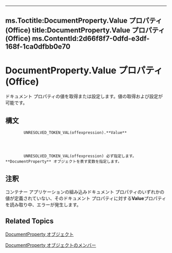 

---
ms.Toctitle:DocumentProperty.Value プロパティ (Office)
title:DocumentProperty.Value プロパティ (Office)
ms.ContentId:2d66f8f7-0dfd-e3df-168f-1ca0dfbb0e70
---
# DocumentProperty.Value プロパティ (Office)




ドキュメント プロパティの値を取得または設定します。値の取得および設定が可能です。

## 構文

            UNRESOLVED_TOKEN_VAL(offexpression).**Value**




            UNRESOLVED_TOKEN_VAL(offexpression) 必ず指定します。**DocumentProperty** オブジェクトを表す変数を指定します。



## 注釈
コンテナー アプリケーションの組み込みドキュメント プロパティのいずれかの値が定義されていない、そのドキュメント プロパティに対する**Value**プロパティを読み取り中、エラーが発生します。



## Related Topics

[DocumentProperty オブジェクト](dd54ca3c-e0e2-4816-539a-17c5b4a928b1.md)

[DocumentProperty オブジェクトのメンバー](568da0ff-fa90-150a-06ec-611de886334e.md)




